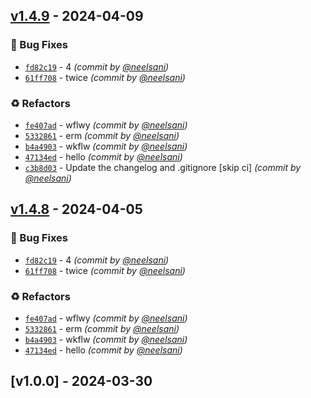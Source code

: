 

## [v1.4.9] - 2024-04-09
### :bug: Bug Fixes
- [`fd82c19`](https://github.com/neelsani/mavlink-browser/commit/fd82c190f9bedb18aec0b4f5f6ada5eb86a61551) - 4 *(commit by [@neelsani](https://github.com/neelsani))*
- [`61ff708`](https://github.com/neelsani/mavlink-browser/commit/61ff7083dd637b09332fc4881f8c1ecd8e73cc59) - twice *(commit by [@neelsani](https://github.com/neelsani))*

### :recycle: Refactors
- [`fe407ad`](https://github.com/neelsani/mavlink-browser/commit/fe407ade0275816e9d6fd3c874d7a935278cd05a) - wflwy *(commit by [@neelsani](https://github.com/neelsani))*
- [`5332861`](https://github.com/neelsani/mavlink-browser/commit/5332861c0390b7b8c5326246b7df710cccadc3f5) - erm *(commit by [@neelsani](https://github.com/neelsani))*
- [`b4a4903`](https://github.com/neelsani/mavlink-browser/commit/b4a4903219ba1b92306dc241e812511f899f727c) - wkflw *(commit by [@neelsani](https://github.com/neelsani))*
- [`47134ed`](https://github.com/neelsani/mavlink-browser/commit/47134edd61f14144c5a795137bbe630ff6810997) - hello *(commit by [@neelsani](https://github.com/neelsani))*
- [`c3b8d03`](https://github.com/neelsani/mavlink-browser/commit/c3b8d0305175bc740b3241c5c16ad7b55d380665) - Update the changelog and .gitignore [skip ci] *(commit by [@neelsani](https://github.com/neelsani))*


## [v1.4.8] - 2024-04-05
### :bug: Bug Fixes
- [`fd82c19`](https://github.com/neelsani/mavlink-browser/commit/fd82c190f9bedb18aec0b4f5f6ada5eb86a61551) - 4 *(commit by [@neelsani](https://github.com/neelsani))*
- [`61ff708`](https://github.com/neelsani/mavlink-browser/commit/61ff7083dd637b09332fc4881f8c1ecd8e73cc59) - twice *(commit by [@neelsani](https://github.com/neelsani))*

### :recycle: Refactors
- [`fe407ad`](https://github.com/neelsani/mavlink-browser/commit/fe407ade0275816e9d6fd3c874d7a935278cd05a) - wflwy *(commit by [@neelsani](https://github.com/neelsani))*
- [`5332861`](https://github.com/neelsani/mavlink-browser/commit/5332861c0390b7b8c5326246b7df710cccadc3f5) - erm *(commit by [@neelsani](https://github.com/neelsani))*
- [`b4a4903`](https://github.com/neelsani/mavlink-browser/commit/b4a4903219ba1b92306dc241e812511f899f727c) - wkflw *(commit by [@neelsani](https://github.com/neelsani))*
- [`47134ed`](https://github.com/neelsani/mavlink-browser/commit/47134edd61f14144c5a795137bbe630ff6810997) - hello *(commit by [@neelsani](https://github.com/neelsani))*


[v1.4.8]: https://github.com/neelsani/mavlink-browser/compare/v1.0.0...v1.4.8


## [v1.0.0] - 2024-03-30

[v1.4.9]: https://github.com/neelsani/mavlink-browser/compare/v1.0.0...v1.4.9